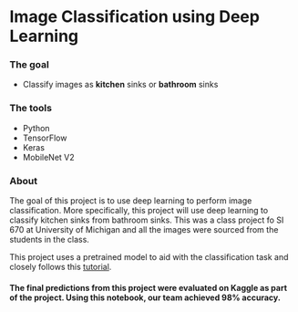 # Image Classification using Deep Learning

### The goal
* Classify images as **kitchen** sinks or **bathroom** sinks

### The tools
* Python
* TensorFlow
* Keras
* MobileNet V2

### About
The goal of this project is to use deep learning to perform image classification. More specifically, this project will use deep learning to classify kitchen sinks from bathroom sinks. This was a class project fo SI 670 at University of Michigan and all the images were sourced from the students in the class.

This project uses a pretrained model to aid with the classification task and closely follows this [tutorial](https://www.tensorflow.org/tutorials/images/transfer_learning).

#### The final predictions from this project were evaluated on Kaggle as part of the project. Using this notebook, our team achieved **98%** accuracy.